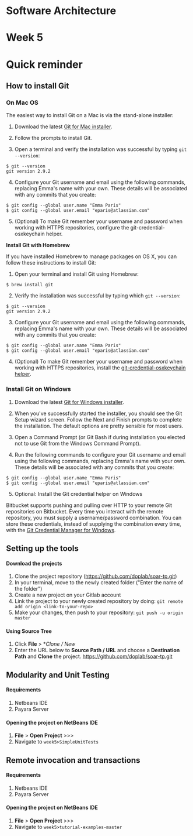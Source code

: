 # Software Architecture
# Week 5

# Quick reminder
## How to install Git
### On Mac OS
The easiest way to install Git on a Mac is via the stand-alone installer:
1. Download the latest [Git for Mac installer](https://sourceforge.net/projects/git-osx-installer/files/).

2. Follow the prompts to install Git.

3. Open a terminal and verify the installation was successful by typing `git --version`:

```shell
$ git --version
git version 2.9.2
```

4. Configure your Git username and email using the following commands, replacing Emma's name with your own. These details will be associated with any commits that you create:

```shell
$ git config --global user.name "Emma Paris"
$ git config --global user.email "eparis@atlassian.com"
```
5. (Optional) To make Git remember your username and password when working with HTTPS repositories, configure the git-credential-osxkeychain helper.

__Install Git with Homebrew__

If you have installed Homebrew to manage packages on OS X, you can follow these instructions to install Git:

1. Open your terminal and install Git using Homebrew:
```shell
$ brew install git
```
2. Verify the installation was successful by typing which `git --version`:
```shell
$ git --version
git version 2.9.2
```
3. Configure your Git username and email using the following commands, replacing Emma's name with your own. These details will be associated with any commits that you create:
```shell
$ git config --global user.name "Emma Paris"
$ git config --global user.email "eparis@atlassian.com"
```
4. (Optional) To make Git remember your username and password when working with HTTPS repositories, install the [git-credential-osxkeychain helper](https://www.atlassian.com/git/tutorials/install-git#install-the-git-credential-osx).

### Install Git on Windows
1. Download the latest [Git for Windows installer](https://git-for-windows.github.io/).

2. When you've successfully started the installer, you should see the Git Setup wizard screen. Follow the Next and Finish prompts to complete the installation. The default options are pretty sensible for most users.

3. Open a Command Prompt (or Git Bash if during installation you elected not to use Git from the Windows Command Prompt).

4. Run the following commands to configure your Git username and email using the following commands, replacing Emma's name with your own. These details will be associated with any commits that you create:
```shell
$ git config --global user.name "Emma Paris"
$ git config --global user.email "eparis@atlassian.com"
```
5. Optional: Install the Git credential helper on Windows

Bitbucket supports pushing and pulling over HTTP to your remote Git repositories on Bitbucket. Every time you interact with the remote repository, you must supply a username/password combination. You can store these credentials, instead of supplying the combination every time, with the [Git Credential Manager for Windows](https://github.com/Microsoft/Git-Credential-Manager-for-Windows).

## Setting up the tools

#### Download the projects
1. Clone the project repository (https://github.com/doplab/soar-tp.git)
2. In your terminal, move to the newly created folder ("Enter the name of the folder")
3. Create a new project on your Gitlab account 
4. Link the project to your newly created repository by doing: `git remote add origin <link-to-your-repo>` 
5. Make your changes, then push to your repository: `git push -u origin master`

#### Using Source Tree
1. Click **File** > **Clone / New* 
2. Enter the URL below to **Source Path / URL** and choose a **Destination Path** and **Clone** the project.
https://github.com/doplab/soar-tp.git


## Modularity and Unit Testing

#### Requirements
1. Netbeans IDE
2. Payara Server

#### Opening the project on NetBeans IDE
1. **File** > **Open Project** >>>
2. Navigate to `week5>SimpleUnitTests`

## Remote invocation and transactions

#### Requirements
1. Netbeans IDE
2. Payara Server

#### Opening the project on NetBeans IDE
1. **File** > **Open Project** >>>
2. Navigate to `week5>tutorial-examples-master`

